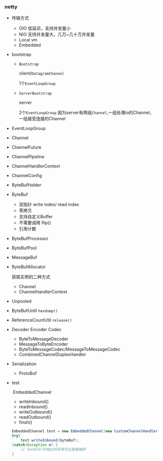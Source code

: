 ### netty

* 传输方式
  * OIO 低延迟，支持并发量小
  * NIO 支持并发量大，几万~几十万并发量
  * Local vm 
  * Embedded

* bootstrap

  * `Bootstrap `

    client/`DatagramChannel`

    1个`EventLoopGroup`

  * `ServerBootstrap`

    server

    2个`EventLoopGroup` 因为server有两组`Channel`,一组处理io的Channel，一组接受连接的Channel

* EventLoopGroup

* Channel

* ChannelFuture

* ChannelPipeline

* ChannelHandlerContext

* ChannelConfig

* ByteBufHolder

* ByteBuf

  * 双指针 write index/ read index
  * 零拷贝
  * 支持自定义Buffer
  * 不需要调用 flip()
  * 引用计数

* ByteBufProcessor

* ByteBufPool

* MessageBuf

* ByteBufAllocator

  获取实例的二种方式

  * Channel
  * ChannelHandlerContext

* Unpooled

* ByteBufUntil `hexdump()`

* ReferenceCountUtil `release()`

* Decoder Encoder Codec
  * ByteToMessageDecoder
  * MessageToByteEncoder
  * ByteToMessageCodec/MessageToMessageCodec
  * CombinedChannelDuplexHandler
  
* Serialization

  * ProtoBuf
  
* test 

  ​	EmbeddedChannel

  * writeInbound()
  * readInbound()
  * writeOutbound()
  * readOutbound()
  * finsh()

  ```java
  EmbeddedChannel test = new EmbeddedChannel(new CustomChannelHandler());
  try{
      test.writeInbound(byteBuf);
  }catch(Exception e) {
      // handler中抛出的异常可以直接捕获
  }
  ```

  

